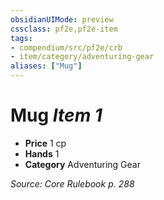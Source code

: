 ```yaml
---
obsidianUIMode: preview
cssclass: pf2e,pf2e-item
tags:
- compendium/src/pf2e/crb
- item/category/adventuring-gear
aliases: ["Mug"]
---
```

# Mug *Item 1*  

- **Price** 1 cp
- **Hands** 1
- **Category** Adventuring Gear



*Source: Core Rulebook p. 288*